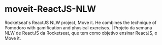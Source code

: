 # moveit-ReactJS-NLW
Rocketseat's ReactJS NLW project, Move it. He combines the technique of Pomodoro with gamification and physical exercises. | Projeto da semana NLW de ReactJS da Rocketseat, que tem como objetivo ensinar ReactJS, o Move it. 

